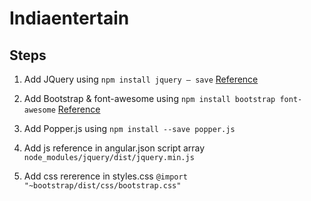 # Indiaentertain

## Steps

1) Add JQuery using `npm install jquery — save`  [Reference](https://medium.com/@swarnakishore/how-to-include-and-use-jquery-in-angular-cli-project-592e0fe63176)

2) Add Bootstrap & font-awesome using `npm install bootstrap font-awesome` [Reference](https://medium.com/@beeman/tutorial-styling-angular-cli-v6-apps-with-bootstrap-8d4f8ea5adae)

3) Add Popper.js using `npm install --save popper.js`

4) Add js reference in angular.json script array `node_modules/jquery/dist/jquery.min.js`

5) Add css rererence in styles.css `@import "~bootstrap/dist/css/bootstrap.css"`

